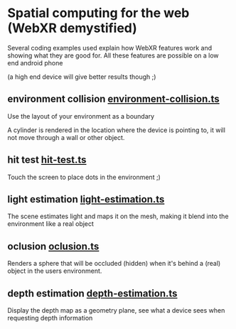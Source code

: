 # Spatial computing for the web (WebXR demystified)
 
Several coding examples used explain how WebXR features work and showing what they are good for.
All these features are possible on a low end android phone

(a high end device will give better results though ;)

## environment collision [environment-collision.ts](./src/environment-collision.ts)

Use the layout of your environment as a boundary

A cylinder is rendered in the location where the device is pointing to, it will not move through a wall or other object. 

## hit test [hit-test.ts](./src/hit-test.ts)

Touch the screen to place dots in the environment ;)

## light estimation [light-estimation.ts](./light-estimation.html)

The scene estimates light and maps it on the mesh, making it blend into the environment like a real object

## oclusion [oclusion.ts](./src/oclusion.ts)

Renders a sphere that will be occluded (hidden) when it's behind a (real) object in the users environment.

## depth estimation [depth-estimation.ts](./src/depth-estimation.ts)

Display the depth map as a geometry plane, see what a device sees when requesting depth information
